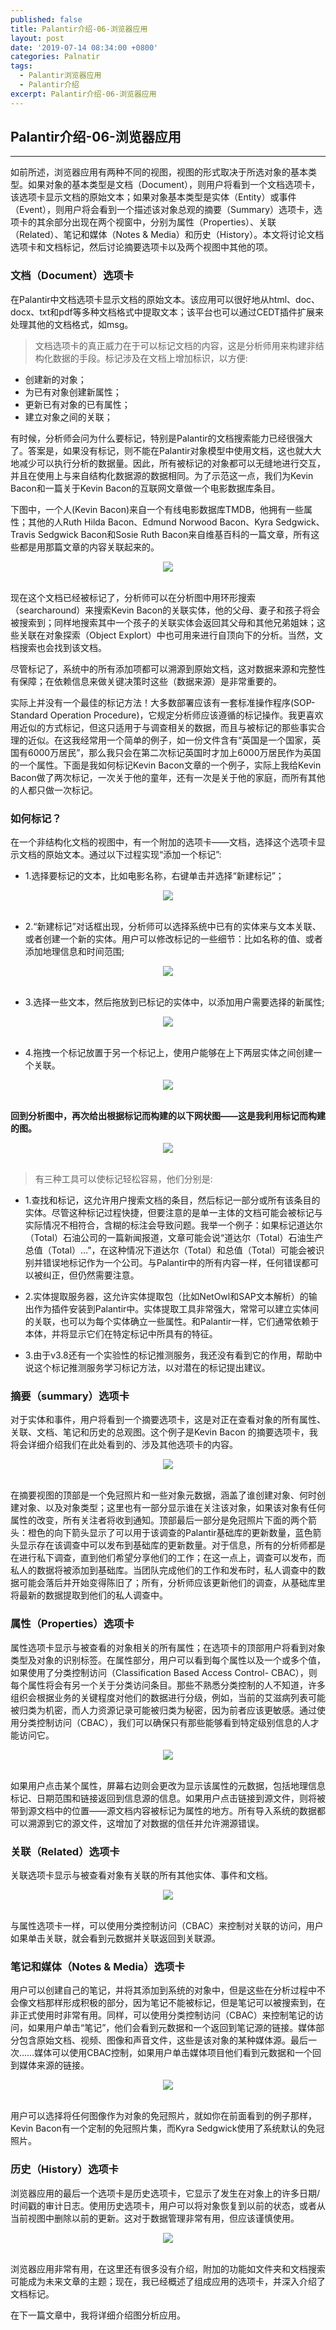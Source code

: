 ```yaml
---
published: false
title: Palantir介绍-06-浏览器应用
layout: post
date: '2019-07-14 08:34:00 +0800'
categories: Palnatir
tags:
  - Palantir浏览器应用
  - Palantir介绍
excerpt: Palantir介绍-06-浏览器应用
---
```

## Palantir介绍-06-浏览器应用

---

如前所述，浏览器应用有两种不同的视图，视图的形式取决于所选对象的基本类型。如果对象的基本类型是文档（Document），则用户将看到一个文档选项卡，该选项卡显示文档的原始文本；如果对象基本类型是实体（Entity）或事件（Event），则用户将会看到一个描述该对象总观的摘要（Summary）选项卡，选项卡的其余部分出现在两个视窗中，分别为属性（Properties）、关联（Related）、笔记和媒体（Notes & Media）和历史（History）。本文将讨论文档选项卡和文档标记，然后讨论摘要选项卡以及两个视图中其他的项。

### 文档（Document）选项卡

在Palantir中文档选项卡显示文档的原始文本。该应用可以很好地从html、doc、docx、txt和pdf等多种文档格式中提取文本；该平台也可以通过CEDT插件扩展来处理其他的文档格式，如msg。

> 文档选项卡的真正威力在于可以标记文档的内容，这是分析师用来构建非结构化数据的手段。标记涉及在文档上增加标识，以方便:

* 创建新的对象；
* 为已有对象创建新属性；
* 更新已有对象的已有属性；
* 建立对象之间的关联；

有时候，分析师会问为什么要标记，特别是Palantir的文档搜索能力已经很强大了。答案是，如果没有标记，则不能在Palantir对象模型中使用文档，这也就大大地减少可以执行分析的数据量。因此，所有被标记的对象都可以无缝地进行交互，并且在使用上与来自结构化数据源的数据相同。为了示范这一点，我们为Kevin Bacon和一篇关于Kevin Bacon的互联网文章做一个电影数据库条目。

下图中，一个人(Kevin Bacon)来自一个有线电影数据库TMDB，他拥有一些属性；其他的人Ruth Hilda Bacon、Edmund Norwood Bacon、Kyra Sedgwick、Travis Sedgwick Bacon和Sosie Ruth Bacon来自维基百科的一篇文章，所有这些都是用那篇文章的内容关联起来的。

<div align="center"><img src="https://www.bobinsun.cn/assets/images/palantir-06-1.png"/></div>
<br>

现在这个文档已经被标记了，分析师可以在分析图中用环形搜索（searcharound）来搜索Kevin Bacon的关联实体，他的父母、妻子和孩子将会被搜索到；同样地搜索其中一个孩子的关联实体会返回其父母和其他兄弟姐妹；这些关联在对象探索（Object Explort）中也可用来进行自顶向下的分析。当然，文档搜索也会找到该文档。

尽管标记了，系统中的所有添加项都可以溯源到原始文档，这对数据来源和完整性有保障；在依赖信息来做关键决策时这些（数据来源）是非常重要的。

实际上并没有一个最佳的标记方法！大多数部署应该有一套标准操作程序(SOP-Standard Operation Procedure)，它规定分析师应该遵循的标记操作。我更喜欢用近似的方式标记，但这只适用于与调查相关的数据，而且与被标记的那些事实合理的近似。在这我经常用一个简单的例子，如一份文件含有“英国是一个国家，英国有6000万居民”，那么我只会在第二次标记英国时才加上6000万居民作为英国的一个属性。下面是我如何标记Kevin Bacon文章的一个例子，实际上我给Kevin Bacon做了两次标记，一次关于他的童年，还有一次是关于他的家庭，而所有其他的人都只做一次标记。

### 如何标记？

在一个非结构化文档的视图中，有一个附加的选项卡——文档，选择这个选项卡显示文档的原始文本。通过以下过程实现“添加一个标记”:

* 1.选择要标记的文本，比如电影名称，右键单击并选择“新建标记”；

<div align="center"><img src="https://www.bobinsun.cn/assets/images/palantir-06-2.png"/></div>
<br>

* 2.“新建标记”对话框出现，分析师可以选择系统中已有的实体来与文本关联、或者创建一个新的实体。用户可以修改标记的一些细节：比如名称的值、或者添加地理信息和时间范围;

<div align="center"><img src="https://www.bobinsun.cn/assets/images/palantir-06-3.png"/></div>
<br>

* 3.选择一些文本，然后拖放到已标记的实体中，以添加用户需要选择的新属性;

<div align="center"><img src="https://www.bobinsun.cn/assets/images/palantir-06-4.png"/></div>
<br>

* 4.拖拽一个标记放置于另一个标记上，使用户能够在上下两层实体之间创建一个关联。

<div align="center"><img src="https://www.bobinsun.cn/assets/images/palantir-06-5.png"/></div>
<br>

**回到分析图中，再次给出根据标记而构建的以下网状图——这是我利用标记而构建的图。**

<div align="center"><img src="https://www.bobinsun.cn/assets/images/palantir-06-6.png"/></div>
<br>

> 有三种工具可以使标记轻松容易，他们分别是:

* 1.查找和标记，这允许用户搜索文档的条目，然后标记一部分或所有该条目的实体。尽管这种标记过程快捷，但要注意的是单一主体的文档可能会被标记与实际情况不相符合，含糊的标注会导致问题。我举一个例子：如果标记道达尔（Total）石油公司的一篇新闻报道，文章可能会说“道达尔（Total）石油生产总值（Total）…”，在这种情况下道达尔（Total）和总值（Total）可能会被识别并错误地标记作为一个公司。与Palantir中的所有内容一样，任何错误都可以被纠正，但仍然需要注意。

* 2.实体提取服务器，这允许实体提取包（比如NetOwl和SAP文本解析）的输出作为插件安装到Palantir中。实体提取工具非常强大，常常可以建立实体间的关联，也可以为每个实体确立一些属性。和Palantir一样，它们通常依赖于本体，并将显示它们在特定标记中所具有的特征。

* 3.由于v3.8还有一个实验性的标记推测服务，我还没有看到它的作用，帮助中说这个标记推测服务学习标记方法，以对潜在的标记提出建议。 

### 摘要（summary）选项卡

对于实体和事件，用户将看到一个摘要选项卡，这是对正在查看对象的所有属性、关联、文档、笔记和历史的总观图。这个例子是Kevin Bacon 的摘要选项卡，我将会详细介绍我们在此处看到的、涉及其他选项卡的内容。

<div align="center"><img src="https://www.bobinsun.cn/assets/images/palantir-06-7.png"/></div>
<br>

 在摘要视图的顶部是一个免冠照片和一些对象元数据，涵盖了谁创建对象、何时创建对象、以及对象类型；这里也有一部分显示谁在关注该对象，如果该对象有任何属性的改变，所有关注者将收到通知。顶部最后一部分是免冠照片下面的两个箭头：橙色的向下箭头显示了可以用于该调查的Palantir基础库的更新数量，蓝色箭头显示存在该调查中可以发布到基础库的更新数量。对于信息，所有的分析师都是在进行私下调查，直到他们希望分享他们的工作；在这一点上，调查可以发布，而私人的数据将被添加到基础库。当团队完成他们的工作和发布时，私人调查中的数据可能会落后并开始变得陈旧了；所有，分析师应该更新他们的调查，从基础库里将最新的数据提取到他们的私人调查中。

### 属性（Properties）选项卡

属性选项卡显示与被查看的对象相关的所有属性；在选项卡的顶部用户将看到对象类型及对象的识别标签。在属性部分，用户可以看到每个属性以及一个或多个值，如果使用了分类控制访问（Classification Based Access Control- CBAC），则每个属性将会有另一个关于分类访问条目。那些不熟悉分类控制的人不知道，许多组织会根据业务的关键程度对他们的数据进行分级，例如，当前的艾滋病列表可能被归类为机密，而人力资源记录可能被归类为秘密，因为前者应该更敏感。通过使用分类控制访问（CBAC），我们可以确保只有那些能够看到特定级别信息的人才能访问它。

<div align="center"><img src="https://www.bobinsun.cn/assets/images/palantir-06-8.png"/></div>
<br>

如果用户点击某个属性，屏幕右边则会更改为显示该属性的元数据，包括地理信息标记、日期范围和链接返回到信息源的信息。如果用户点击链接到源文件，则将被带到源文档中的位置——源文档内容被标记为属性的地方。所有导入系统的数据都可以溯源到它的源文件，这增加了对数据的信任并允许溯源错误。

### 关联（Related）选项卡

关联选项卡显示与被查看对象有关联的所有其他实体、事件和文档。

<div align="center"><img src="https://www.bobinsun.cn/assets/images/palantir-06-9.png"/></div>
<br>

与属性选项卡一样，可以使用分类控制访问（CBAC）来控制对关联的访问，用户如果单击关联，就会看到元数据并关联返回到关联源。

### 笔记和媒体（Notes & Media）选项卡 

用户可以创建自己的笔记，并将其添加到系统的对象中，但是这些在分析过程中不会像文档那样形成积极的部分，因为笔记不能被标记，但是笔记可以被搜索到，在非正式使用时非常有用。同样，可以使用分类控制访问（CBAC）来控制笔记的访问，如果用户单击“笔记”，他们会看到元数据和一个返回到笔记源的链接。媒体部分包含原始文档、视频、图像和声音文件，这些是该对象的某种媒体源。最后一次……媒体可以使用CBAC控制，如果用户单击媒体项目他们看到元数据和一个回到媒体来源的链接。

<div align="center"><img src="https://www.bobinsun.cn/assets/images/palantir-06-10.png"/></div>
<br>

用户可以选择将任何图像作为对象的免冠照片，就如你在前面看到的例子那样，Kevin Bacon有一个定制的免冠照片集，而Kyra Sedgwick使用了系统默认的免冠照片。

### 历史（History）选项卡

浏览器应用的最后一个选项卡是历史选项卡，它显示了发生在对象上的许多日期/时间戳的审计日志。使用历史选项卡，用户可以将对象恢复到以前的状态，或者从当前视图中删除以前的更新。这对于数据管理非常有用，但应该谨慎使用。

<div align="center"><img src="https://www.bobinsun.cn/assets/images/palantir-06-12.png"/></div>
<br>

浏览器应用非常有用，在这里还有很多没有介绍，附加的功能如文件夹和文档搜索可能成为未来文章的主题；现在，我已经概述了组成应用的选项卡，并深入介绍了文档标记。


在下一篇文章中，我将详细介绍图分析应用。